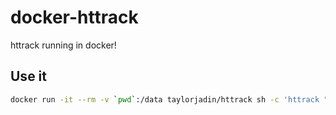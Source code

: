 # docker-httrack
httrack running in docker!

## Use it
```bash
docker run -it --rm -v `pwd`:/data taylorjadin/httrack sh -c 'httrack "https://jadin.me" --robots=0'
```